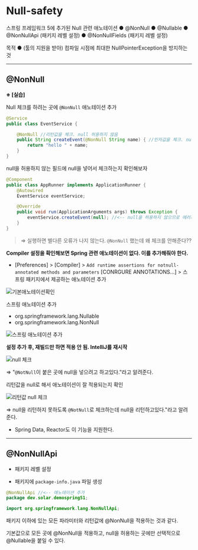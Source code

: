 # Null-safety

스프링 프레임워크 5에 추가된 Null 관련 애노테이션
	● @NonNull
	● @Nullable
	● @NonNullApi (패키지 레벨 설정)
	● @NonNullFields (패키지 레벨 설정)

목적
	● (툴의 지원을 받아) 컴파일 시점에 최대한 NullPointerException을 방지하는 것

---

## @NonNull

**※ [실습]**

Null 체크를 하려는 곳에 `@NonNull` 애노테이션 추가

```java
@Service
public class EventService {

    @NonNull //리턴값을 체크. null 허용하지 않음
    public String createEvent(@NonNull String name) { //인자값을 체크. null 허용하지 않음
        return "hello " + name;
    }
}
```



null을 허용하지 않는 필드에 null을 넣어서 체크하는지 확인해보자

```java
@Component
public class AppRunner implements ApplicationRunner {
    @Autowired
    EventService eventService;

    @Override
    public void run(ApplicationArguments args) throws Exception {
        eventService.createEvent(null); //<-- null을 허용하지 않으므로 에러가 나야 한다.
    }
}
```



> ⇒ 실행하면 별다른 오류가 나지 않는다. `@NonNull` 했는데 왜 체크를 안해준다??



**Compiler 설정을 확인해보면 Spring 관련 애노테이션이 없다. 이를 추가해줘야 한다.**

* [Preferences] > [Compiler] > `Add runtime assertions for notnull-annotated methods and parameters` [CONRGURE ANNOTATIONS...] > 스프링 패키지에서 제공하는 애노테이션 추가

![기본애노테이션확인](https://i.imgur.com/tFgcjSh.png)



스프링 애노테이션 추가

* org.springframework.lang.Nullable
* org.springframework.lang.NonNull

![스프링 애노테이션 추가](https://i.imgur.com/FCofxxK.png)



**설정 추가 후, 재빌드만 하면 적용 안 됨. IntelliJ를 재시작**



![null 체크](https://i.imgur.com/PjZc08j.png)

⇒ "`@NotNull`이 붙은 곳에 null을 넣으려고 하고있다."라고 알려준다.



리턴값을 null로 해서 애노테이션이 잘 적용되는지 확인

![리턴값 null 체크](https://i.imgur.com/otvHZsd.png)

⇒  null을 리턴하지 못하도록  `@NotNull`로 체크하는데 null을 리턴하고있다."라고 알려준다.



* Spring Data, Reactor도 이 기능을 지원한다.



---

## @NonNullApi

* 패키지 레벨 설정

* 패키지에 `package-info.java` 파일 생성

```java
@NonNullApi //<-- 애노테이션 추가
package dev.solar.demospring51;

import org.springframework.lang.NonNullApi;
```



패키지 이하에 있는 모든 파라미터와 리턴값에 @NonNull을 적용하는 것과 같다.

기본값으로 모든 곳에 @NonNull을 적용하고, null을 허용하는 곳에만 선택적으로 @Nullable을 붙일 수 있다.



















